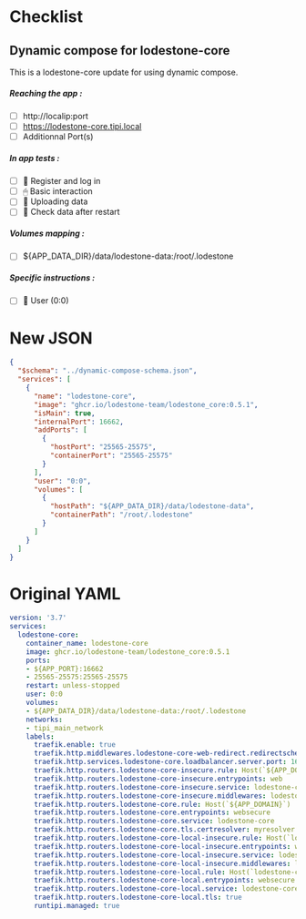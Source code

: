 # Checklist
## Dynamic compose for lodestone-core
This is a lodestone-core update for using dynamic compose.
##### Reaching the app :
- [ ] http://localip:port
- [ ] https://lodestone-core.tipi.local
- [ ] Additionnal Port(s)
##### In app tests :
- [ ] 📝 Register and log in
- [ ] 🖱 Basic interaction
- [ ] 🌆 Uploading data
- [ ] 🔄 Check data after restart
##### Volumes mapping :
- [ ] ${APP_DATA_DIR}/data/lodestone-data:/root/.lodestone
##### Specific instructions :
- [ ] 👤 User (0:0)

# New JSON
```json
{
  "$schema": "../dynamic-compose-schema.json",
  "services": [
    {
      "name": "lodestone-core",
      "image": "ghcr.io/lodestone-team/lodestone_core:0.5.1",
      "isMain": true,
      "internalPort": 16662,
      "addPorts": [
        {
          "hostPort": "25565-25575",
          "containerPort": "25565-25575"
        }
      ],
      "user": "0:0",
      "volumes": [
        {
          "hostPath": "${APP_DATA_DIR}/data/lodestone-data",
          "containerPath": "/root/.lodestone"
        }
      ]
    }
  ]
} 
```
# Original YAML
```yaml
version: '3.7'
services:
  lodestone-core:
    container_name: lodestone-core
    image: ghcr.io/lodestone-team/lodestone_core:0.5.1
    ports:
    - ${APP_PORT}:16662
    - 25565-25575:25565-25575
    restart: unless-stopped
    user: 0:0
    volumes:
    - ${APP_DATA_DIR}/data/lodestone-data:/root/.lodestone
    networks:
    - tipi_main_network
    labels:
      traefik.enable: true
      traefik.http.middlewares.lodestone-core-web-redirect.redirectscheme.scheme: https
      traefik.http.services.lodestone-core.loadbalancer.server.port: 16662
      traefik.http.routers.lodestone-core-insecure.rule: Host(`${APP_DOMAIN}`)
      traefik.http.routers.lodestone-core-insecure.entrypoints: web
      traefik.http.routers.lodestone-core-insecure.service: lodestone-core
      traefik.http.routers.lodestone-core-insecure.middlewares: lodestone-core-web-redirect
      traefik.http.routers.lodestone-core.rule: Host(`${APP_DOMAIN}`)
      traefik.http.routers.lodestone-core.entrypoints: websecure
      traefik.http.routers.lodestone-core.service: lodestone-core
      traefik.http.routers.lodestone-core.tls.certresolver: myresolver
      traefik.http.routers.lodestone-core-local-insecure.rule: Host(`lodestone-core.${LOCAL_DOMAIN}`)
      traefik.http.routers.lodestone-core-local-insecure.entrypoints: web
      traefik.http.routers.lodestone-core-local-insecure.service: lodestone-core
      traefik.http.routers.lodestone-core-local-insecure.middlewares: lodestone-core-web-redirect
      traefik.http.routers.lodestone-core-local.rule: Host(`lodestone-core.${LOCAL_DOMAIN}`)
      traefik.http.routers.lodestone-core-local.entrypoints: websecure
      traefik.http.routers.lodestone-core-local.service: lodestone-core
      traefik.http.routers.lodestone-core-local.tls: true
      runtipi.managed: true
 
```
